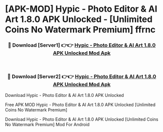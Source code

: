 # [APK-MOD] Hypic - Photo Editor & AI Art 1.8.0 APK Unlocked - [Unlimited Coins No Watermark Premium] ffrnc



<div align="center">
<h3>🔴 Download [Server1] 👉👉 <a href="https://momento.my/?title=Hypic_-_Photo_Editor_&_AI_Art_1.8.0_APK_Unlocked">Hypic - Photo Editor & AI Art 1.8.0 APK Unlocked Mod Apk</a></h3><br>

<h3>🔴 Download [Server2] 👉👉 <a href="https://momento.my/?title=Hypic_-_Photo_Editor_&_AI_Art_1.8.0_APK_Unlocked">Hypic - Photo Editor & AI Art 1.8.0 APK Unlocked Mod Apk</a></h3>
</div>



Download Hypic - Photo Editor & AI Art 1.8.0 APK Unlocked 

Free APK MOD Hypic - Photo Editor & AI Art 1.8.0 APK Unlocked [Unlimited Coins No Watermark Premium]

Download Hypic - Photo Editor & AI Art 1.8.0 APK Unlocked [Unlimited Coins No Watermark Premium] Mod For Android
